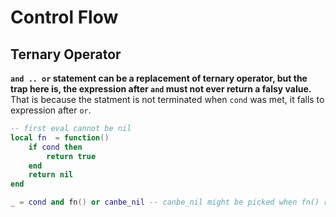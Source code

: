 # Control Flow

## Ternary Operator

**`and .. or` statement can be a replacement of ternary operator, but the trap here is, the expression after `and` must not ever return a falsy value.**
That is because the statment is not terminated when `cond` was met, it falls to expression after `or`.

```lua
-- first eval cannot be nil
local fn  = function()
    if cond then
        return true
    end
    return nil
end

_ = cond and fn() or canbe_nil -- canbe_nil might be picked when fn() returns falsy value which is unexpected
```
